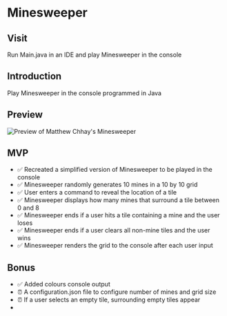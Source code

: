 # Minesweeper

## Visit

Run Main.java in an IDE and play Minesweeper in the console

## Introduction

Play Minesweeper in the console programmed in Java

## Preview

![Preview of Matthew Chhay's Minesweeper]()

## MVP

-   ✅ Recreated a simplified version of Minesweeper to be played in the console
-   ✅ Minesweeper randomly generates 10 mines in a 10 by 10 grid
-   ✅ User enters a command to reveal the location of a tile
-   ✅ Minesweeper displays how many mines that surround a tile between 0 and 8
-   ✅ Minesweeper ends if a user hits a tile containing a mine and the user loses
-   ✅ Minesweeper ends if a user clears all non-mine tiles and the user wins
-   ✅ Minesweeper renders the grid to the console after each user input

## Bonus

-   ✅ Added colours console output
-   ⏰ A configuration.json file to configure number of mines and grid size
-   ⏰ If a user selects an empty tile, surrounding empty tiles appear
-
